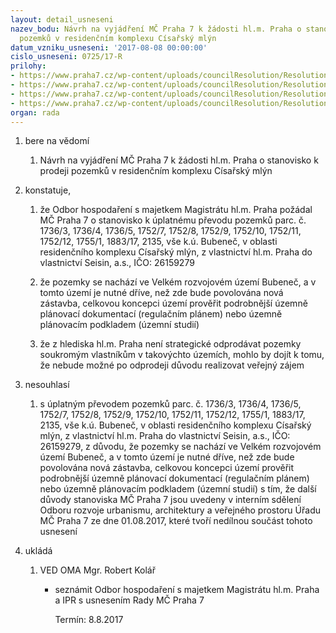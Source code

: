 ```yaml
---
layout: detail_usneseni
nazev_bodu: Návrh na vyjádření MČ Praha 7 k žádosti hl.m. Praha o stanovisko k prodeji
  pozemků v residenčním komplexu Císařský mlýn
datum_vzniku_usneseni: '2017-08-08 00:00:00'
cislo_usneseni: 0725/17-R
prilohy:
- https://www.praha7.cz/wp-content/uploads/councilResolution/Resolutions/28588/export/01_CisarskyMlyn_MHMP~233414.docx
- https://www.praha7.cz/wp-content/uploads/councilResolution/Resolutions/28588/export/02_CisarskyMlyn_MHMP~233413.pdf
- https://www.praha7.cz/wp-content/uploads/councilResolution/Resolutions/28588/export/03_CisarskyMlyn_MHMP~233412.pdf
- https://www.praha7.cz/wp-content/uploads/councilResolution/Resolutions/28588/export/export~295519.pdf
organ: rada
---
```

<ol id="urzList" class="urzList_view"><li class="urzClass1" id=""><span name="1">bere na vědomí</span><ol class="urzOlClass"><li class="urzClass2" id="" style="text-align: left;"><span><p>Návrh na vyjádření MČ Praha 7 k žádosti hl.m. Praha o stanovisko k prodeji pozemků v residenčním komplexu Císařský mlýn</p></span></li></ol></li><li class="urzClass1" id=""><span name="50">konstatuje,</span><ol class="urzOlClass"><li class="urzClass2" id="" style="text-align: left;"><span><p>že Odbor hospodaření s majetkem Magistrátu hl.m. Praha požádal MČ Praha 7 o stanovisko k úplatnému převodu pozemků parc. č. 1736/3, 1736/4, 1736/5, 1752/7, 1752/8, 1752/9, 1752/10, 1752/11, 1752/12, 1755/1, 1883/17, 2135, vše k.ú. Bubeneč, v oblasti residenčního komplexu Císařský mlýn, z vlastnictví hl.m. Praha do vlastnictví Seisin, a.s., IČO: 26159279</p></span></li><li class="urzClass2" id="" style="text-align: left;"><span><p>že pozemky se nachází ve Velkém rozvojovém území Bubeneč, a v tomto území je nutné dříve, než zde bude povolována nová zástavba, celkovou koncepci území prověřit podrobnější územně plánovací dokumentací (regulačním plánem) nebo územně plánovacím podkladem (územní studií)</p></span></li><li class="urzClass2" id="" style="text-align: left;"><span><p>že z hlediska hl.m. Praha není strategické odprodávat pozemky soukromým vlastníkům v takovýchto územích, mohlo by dojít k tomu, že nebude možné po odprodeji důvodu realizovat veřejný zájem</p></span></li></ol></li><li class="urzClass1" id=""><span name="11">nesouhlasí</span><ol class="urzOlClass"><li class="urzClass2" id="" style="text-align: left;"><span><p>s úplatným převodem pozemků parc. č. 1736/3, 1736/4, 1736/5, 1752/7, 1752/8, 1752/9, 1752/10, 1752/11, 1752/12, 1755/1, 1883/17, 2135, vše k.ú. Bubeneč, v oblasti residenčního komplexu Císařský mlýn, z vlastnictví hl.m. Praha do vlastnictví Seisin, a.s., IČO: 26159279, z důvodu, že pozemky se nachází ve Velkém rozvojovém území Bubeneč, a v tomto území je nutné dříve, než zde bude povolována nová zástavba, celkovou koncepci území prověřit podrobnější územně plánovací dokumentací (regulačním plánem) nebo územně plánovacím podkladem (územní studií) s tím, že další důvody stanoviska MČ Praha 7 jsou uvedeny v interním sdělení Odboru rozvoje urbanismu, architektury a veřejného prostoru Úřadu MČ Praha 7 ze dne 01.08.2017, které tvoří nedílnou součást tohoto usnesení<br></p></span></li></ol></li><li class="urzClass1" id="urzUkoly"><span name="1">ukládá</span><ol class="urzOlClass"><li class="urzClass2"><span><p>VED OMA Mgr. Robert Kolář</p></span><ul class="urzUlClass"><li class="urzClass3"><span><p>seznámit Odbor hospodaření s majetkem Magistrátu hl.m. Praha a IPR s usnesením Rady MČ Praha 7</p></span><span class="urzUkolTermin">  Termín:&nbsp;8.8.2017</span></li></ul></li></ol></li></ol>